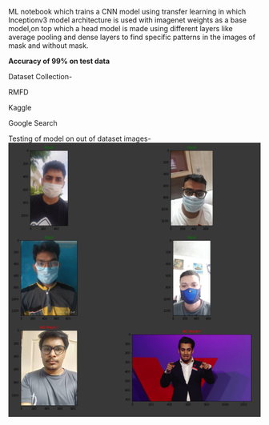 ML notebook which trains a CNN model using transfer learning in which Inceptionv3 model architecture is used with imagenet weights as a base model,on top which a head model is made using different layers like average pooling and dense layers to find specific patterns in the images of mask and without mask.

<b>Accuracy of 99% on test data</b>

Dataset Collection-

RMFD

Kaggle

Google Search


Testing of model on out of dataset images-
![test](https://github.com/ajtheb/Mask-Detector/raw/master/testing%20Mask.PNG)
